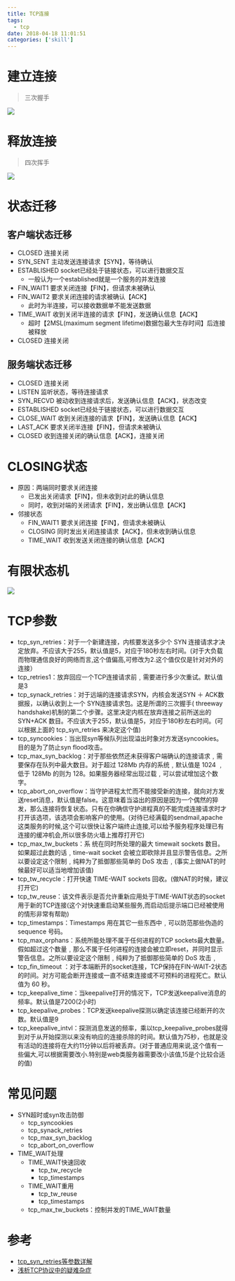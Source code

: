 ```yaml
---
title: TCP连接
tags:
  - tcp
date: 2018-04-18 11:01:51
categories: ['skill']
---
```


# 建立连接
>三次握手

![](http://simple0426-blog.oss-cn-beijing.aliyuncs.com/tcp%E5%BB%BA%E7%AB%8B%E8%BF%9E%E6%8E%A5.png)
# 释放连接
>四次挥手

![](http://simple0426-blog.oss-cn-beijing.aliyuncs.com/tcp%E9%87%8A%E6%94%BE%E8%BF%9E%E6%8E%A5.png)
# 状态迁移
## 客户端状态迁移
* CLOSED   连接关闭
* SYN_SENT   主动发送连接请求【SYN】，等待确认
* ESTABLISHED  socket已经处于链接状态，可以进行数据交互
    - 一般认为一个established就是一个服务的并发连接
* FIN_WAIT1     要求关闭连接【FIN】，但请求未被确认
* FIN_WAIT2     要求关闭连接的请求被确认【ACK】
    - 此时为半连接，可以接收数据单不能发送数据
* TIME_WAIT     收到关闭半连接的请求【FIN】，发送确认信息【ACK】
    - 超时【2MSL(maximum segment lifetime)数据包最大生存时间】后连接被释放
* CLOSED   连接关闭

## 服务端状态迁移
* CLOSED   连接关闭
* LISTEN        监听状态，等待连接请求
* SYN_RECVD  被动收到连接请求后，发送确认信息【ACK】，状态改变
* ESTABLISHED  socket已经处于链接状态，可以进行数据交互
* CLOSE_WAIT        收到关闭连接的请求【FIN】，发送确认信息【ACK】
* LAST_ACK      要求关闭半连接【FIN】，但请求未被确认
* CLOSED   收到连接关闭的确认信息【ACK】，连接关闭

# CLOSING状态
* 原因：两端同时要求关闭连接
    - 已发出关闭请求【FIN】，但未收到对此的确认信息
    - 同时，收到对端的关闭请求【FIN】，发出确认信息【ACK】
* 邻接状态
    - FIN_WAIT1     要求关闭连接【FIN】，但请求未被确认
    - CLOSING     同时发出关闭连接请求【ACK】，但未收到确认信息
    - TIME_WAIT     收到发送关闭连接的确认信息【ACK】

# 有限状态机
![](http://simple0426-blog.oss-cn-beijing.aliyuncs.com/tcp%E6%9C%89%E9%99%90%E7%8A%B6%E6%80%81%E6%9C%BA.png)

# TCP参数
* tcp_syn_retries：对于一个新建连接，内核要发送多少个 SYN 连接请求才决定放弃。不应该大于255，默认值是5，对应于180秒左右时间。(对于大负载而物理通信良好的网络而言,这个值偏高,可修改为2.这个值仅仅是针对对外的连接）
* tcp_retries1：放弃回应一个TCP连接请求前﹐需要进行多少次重试。默认值是3
* tcp_synack_retries：对于远端的连接请求SYN，内核会发送SYN ＋ ACK数据报，以确认收到上一个 SYN连接请求包。这是所谓的三次握手( threeway handshake)机制的第二个步骤。这里决定内核在放弃连接之前所送出的 SYN+ACK 数目。不应该大于255，默认值是5，对应于180秒左右时间。(可以根据上面的 tcp_syn_retries 来决定这个值)
* tcp_syncookies：当出现syn等候队列出现溢出时象对方发送syncookies。目的是为了防止syn flood攻击。
* tcp_max_syn_backlog：对于那些依然还未获得客户端确认的连接请求﹐需要保存在队列中最大数目。对于超过 128Mb 内存的系统﹐默认值是 1024 ﹐低于 128Mb 的则为 128。如果服务器经常出现过载﹐可以尝试增加这个数字。
* tcp_abort_on_overflow：当守护进程太忙而不能接受新的连接，就向对方发送reset消息，默认值是false。这意味着当溢出的原因是因为一个偶然的猝发，那么连接将恢复状态。只有在你确信守护进程真的不能完成连接请求时才打开该选项，该选项会影响客户的使用。(对待已经满载的sendmail,apache这类服务的时候,这个可以很快让客户端终止连接,可以给予服务程序处理已有连接的缓冲机会,所以很多防火墙上推荐打开它)
* tcp_max_tw_buckets：系 统在同时所处理的最大 timewait sockets 数目。如果超过此数的话﹐time-wait socket 会被立即砍除并且显示警告信息。之所以要设定这个限制﹐纯粹为了抵御那些简单的 DoS 攻击﹐(事实上做NAT的时候最好可以适当地增加该值)
* tcp_tw_recycle：打开快速 TIME-WAIT sockets 回收。(做NAT的时候，建议打开它)
* tcp_tw_reuse：该文件表示是否允许重新应用处于TIME-WAIT状态的socket用于新的TCP连接(这个对快速重启动某些服务,而启动后提示端口已经被使用的情形非常有帮助)
* tcp_timestamps：Timestamps 用在其它一些东西中﹐可以防范那些伪造的 sequence 号码。
* tcp_max_orphans：系统所能处理不属于任何进程的TCP sockets最大数量。假如超过这个数量﹐那么不属于任何进程的连接会被立即reset，并同时显示警告信息。之所以要设定这个限制﹐纯粹为了抵御那些简单的 DoS 攻击﹐
* tcp_fin_timeout ：对于本端断开的socket连接，TCP保持在FIN-WAIT-2状态的时间。对方可能会断开连接或一直不结束连接或不可预料的进程死亡。默认值为 60 秒。
* tcp_keepalive_time：当keepalive打开的情况下，TCP发送keepalive消息的频率。默认值是7200(2小时)
* tcp_keepalive_probes：TCP发送keepalive探测以确定该连接已经断开的次数。默认值是9
* tcp_keepalive_intvl：探测消息发送的频率，乘以tcp_keepalive_probes就得到对于从开始探测以来没有响应的连接杀除的时间。默认值为75秒，也就是没有活动的连接将在大约11分钟以后将被丢弃。(对于普通应用来说,这个值有一些偏大,可以根据需要改小.特别是web类服务器需要改小该值,15是个比较合适的值)

# 常见问题
* SYN超时或syn攻击防御
    - tcp_syncookies
    - tcp_synack_retries
    - tcp_max_syn_backlog
    - tcp_abort_on_overflow
* TIME_WAIT处理
    - TIME_WAIT快速回收
        + tcp_tw_recycle
        + tcp_timestamps
    - TIME_WAIT重用
        + tcp_tw_reuse
        + tcp_timestamps
    - tcp_max_tw_buckets：控制并发的TIME_WAIT数量

# 参考
* [tcp_syn_retries等参数详解][1]
* [浅析TCP协议中的疑难杂症][2]

[1]: https://blog.csdn.net/zhangxinrun/article/details/7621028
[2]: https://blog.csdn.net/changyourmind/article/details/53127100

